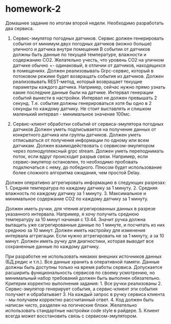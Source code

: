 # homework-2

Домашнее задание по итогам второй недели.
Необходимо разработать два сервиса.
1. Сервис-эмулятор погодных датчиков.
	Сервис должен генерировать события от минимум двух погодных датчиков (можно больше) уличного и датчика внутри помещения
	В событии от датчиков должны быть данные по текущей температуре, влажности и содержанию CO2. Желательно учесть, что уровень CO2 на уличном датчике обычно +- одинаковый, в отличии от датчиков, находящихся в помещениях.
	Должен реализовывать Grpc-сервис, который в потоковом режиме будет возвращать события из датчиков.
	Должен реализовывать REST-метод, который возвращает текущие параметры каждого датчика. Например, сейчас нужно прямо узнать какие последние данные были на датчике.
	Интервал генерации событий вынести в настройки.
	Интервал не должен превышать 2 секунд. Т.е. события должны генерироваться хотя бы одно в 2 секунды по каждому датчику.
	Не стоит выставлять и слишком маленький интервал - минимальное значение 100мс.
	
2. Сервис-клиент обработки событий от сервиса-эмулятора погодных датчиков
Должен уметь подписывается на получение данных от конкретного датчика или группы датчиков.
Должен уметь отписываться от получения информации по одному или всем датчикам.
Должен взаимодействовать с сервисом-эмулятором через полнодуплексный grpc stream.
Должен уметь переподнимать поток, если вдруг происходит разрыв связи. Например, если сервис-эмулятор остановлен, то необходимо пробовать подключаться с нему, до победного. Плюсом будет использование более сложного алгоритма ожидания, чем простой Delay.
	
Должен оперативно аггрегировать информацию в следующих разрезах:
	1. Средняя температура по каждому датчику за 1 минуту.
	2. Средняя влажность по каждому датчику за 1 минуту.
	3. Максимальное и минимальное содержание CO2 по каждому датчику за 1 минуту.
		
Должен иметь ручки, для чтения агрегированных данных в разрезе указанного интервала. Например, я хочу получить среднюю температуру за 10 минут начиная с 13:44. Значит ручка должна вытащить уже сагрегированные данные по 1 минуте, и посчитать из них среднюю за 10 минут.
Должен иметь настройку для изменения интервала аггрегации. Если нужно аггрегировать не за 1 минуту, а за 10 минут.
Должен иметь ручку для диагностики, которая выводит все сохраненные данные по каждому датчику.
	
При разработке не использовать никаких внешних источников данных (БД,редис и т.п.).
Все данные хранить в оперативной памяти. Данные должны быть доступны только на время работы сервиса.
Допускается расширить функциональность сервисов по своему усмотрению, но минимальный набор требований должен быть выполнен обязательно.
Критерии корректно выполнения задания:
	1. Все ручки реализованы
	2. Сервис-эмулятор генерирует события, а сервис-клиент эти события получает и обрабатывает
	3. На каждый запрос в ручку сервиса клиента - мы получаем корректно рассчитанный ответ.
	4. Код должен быть написан чисто, разделен на логические блоки. Желательно использовать стандартные настройки code style в райдере.	
	5. Клиент всегда может восстановить связь с сервисом-эмулятором.
